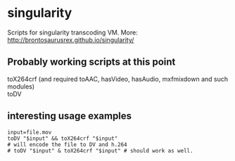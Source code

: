 # singularity

Scripts for singularity transcoding VM.
More: <http://brontosaurusrex.github.io/singularity/>

## Probably working scripts at this point

toX264crf (and required toAAC, hasVideo, hasAudio, mxfmixdown and such modules)  
toDV

## interesting usage examples

    input=file.mov
    toDV "$input" && toX264crf "$input"
    # will encode the file to DV and h.264
    # toDV "$input" & toX264crf "$input" # should work as well.
